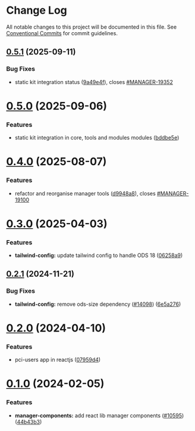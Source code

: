 # Change Log

All notable changes to this project will be documented in this file.
See [Conventional Commits](https://conventionalcommits.org) for commit guidelines.

## [0.5.1](https://github.com/ovh/manager/compare/@ovh-ux/manager-tailwind-config@0.5.0...@ovh-ux/manager-tailwind-config@0.5.1) (2025-09-11)


### Bug Fixes

* static kit integration status ([9a49e4f](https://github.com/ovh/manager/commit/9a49e4f992311de0ec2ac2876720dc46202ed118)), closes [#MANAGER-19352](https://github.com/ovh/manager/issues/MANAGER-19352)





# [0.5.0](https://github.com/ovh/manager/compare/@ovh-ux/manager-tailwind-config@0.4.0...@ovh-ux/manager-tailwind-config@0.5.0) (2025-09-06)


### Features

* static kit integration in core, tools and modules modules ([bddbe5e](https://github.com/ovh/manager/commit/bddbe5e07453c8a657f2ca216d48d1f6f2bc0ca5))





# [0.4.0](https://github.com/ovh/manager/compare/@ovh-ux/manager-tailwind-config@0.3.0...@ovh-ux/manager-tailwind-config@0.4.0) (2025-08-07)


### Features

* refactor and reorganise manager tools ([d9948a8](https://github.com/ovh/manager/commit/d9948a8340a727bf77d8e5156647d6de47b4e227)), closes [#MANAGER-19100](https://github.com/ovh/manager/issues/MANAGER-19100)





# [0.3.0](https://github.com/ovh/manager/compare/@ovh-ux/manager-tailwind-config@0.2.1...@ovh-ux/manager-tailwind-config@0.3.0) (2025-04-03)


### Features

* **tailwind-config:** update tailwind config to handle ODS 18 ([06258a9](https://github.com/ovh/manager/commit/06258a961404c567cbea130b5f02a13dc1843974))





## [0.2.1](https://github.com/ovh/manager/compare/@ovh-ux/manager-tailwind-config@0.2.0...@ovh-ux/manager-tailwind-config@0.2.1) (2024-11-21)


### Bug Fixes

* **tailwind-config:** remove ods-size dependency ([#14098](https://github.com/ovh/manager/issues/14098)) ([6e5a276](https://github.com/ovh/manager/commit/6e5a276fb7c6d34e36244c3176a0a7eaeef0969d))





# [0.2.0](https://github.com/ovh/manager/compare/@ovh-ux/manager-tailwind-config@0.1.0...@ovh-ux/manager-tailwind-config@0.2.0) (2024-04-10)


### Features

* pci-users app in reactjs ([07959d4](https://github.com/ovh/manager/commit/07959d410b2d61700cba62ce54c55be2d9dd2236))





# [0.1.0](https://github.com/ovh/manager/compare/@ovh-ux/manager-tailwind-config@0.0.1...@ovh-ux/manager-tailwind-config@0.1.0) (2024-02-05)


### Features

* **manager-components:** add react lib manager components ([#10595](https://github.com/ovh/manager/issues/10595)) ([44b43b3](https://github.com/ovh/manager/commit/44b43b360057aacf5fb6bf7ca93e501216f92c08))

